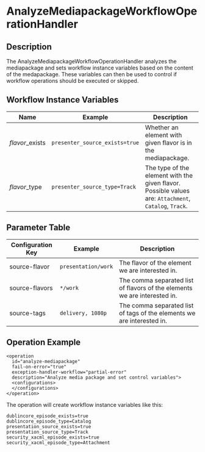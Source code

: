 AnalyzeMediapackageWorkflowOperationHandler
=====================================


Description
-----------
The AnalyzeMediapackageWorkflowOperationHandler analyzes the mediapackage and sets workflow instance
variables based on the content of the medapackage. These variables can then be used to control if workflow
operations should be executed or skipped.

Workflow Instance Variables
---------------------------

|Name            |Example                        |Description                                                  |
|----------------|-------------------------------|-------------------------------------------------------------|
|*flavor*_exists |`presenter_source_exists=true` |Whether an element with given flavor is in the mediapackage. |
|*flavor*_type   |`presenter_source_type=Track`  |The type of the element with the given flavor. Possible values are: `Attachment`, `Catalog`, `Track`. |



Parameter Table
---------------

|Configuration Key|Example            |Description                                       |
|-----------------|-------------------|--------------------------------------------------|
|source-flavor    |`presentation/work`|The flavor of the element we are interested in.   |
|source-flavors   |`*/work`           |The comma separated list of flavors of the elements we are interested in. |
|source-tags      |`delivery, 1080p`  |The comma separated list of tags of the elements we are interested in.|


Operation Example
-----------------

    <operation
      id="analyze-mediapackage"
      fail-on-error="true"
      exception-handler-workflow="partial-error"
      description="Analyze media package and set control variables">
      <configurations>
      </configurations>
    </operation>

The operation will create workflow instance variables like this:

    dublincore_episode_exists=true
    dublincore_episode_type=Catalog
    presentation_source_exists=true
    presentation_source_type=Track
    security_xacml_episode_exists=true
    security_xacml_episode_type=Attachment
